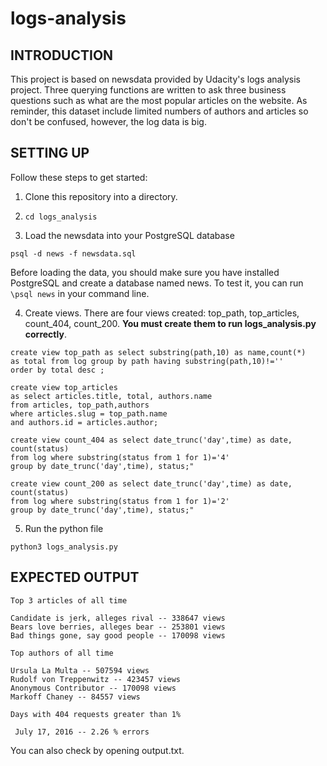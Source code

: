 # logs-analysis

## INTRODUCTION

This project is based on newsdata provided by Udacity's logs analysis project. Three querying functions are written to ask three business questions such as what are the most popular articles on the website. As reminder, this dataset include limited numbers of authors and articles so don't be confused, however, the log data is big.

## SETTING UP

Follow these steps to get started:

1. Clone this repository into a directory.

2. `cd logs_analysis`

3. Load the newsdata into your PostgreSQL database
```
psql -d news -f newsdata.sql
```
Before loading the data, you should make sure you have installed PostgreSQL and create a database named news. To test it, you can run `\psql news` in your command line.

4. Create views. There are four views created: top_path, top_articles, count_404, count_200. **You must create them to run logs_analysis.py correctly**.

```
create view top_path as select substring(path,10) as name,count(*) 
as total from log group by path having substring(path,10)!='' 
order by total desc ;
```

```
create view top_articles 
as select articles.title, total, authors.name 
from articles, top_path,authors 
where articles.slug = top_path.name 
and authors.id = articles.author;
```

```
create view count_404 as select date_trunc('day',time) as date, count(status)
from log where substring(status from 1 for 1)='4' 
group by date_trunc('day',time), status;"
```

```
create view count_200 as select date_trunc('day',time) as date, count(status)
from log where substring(status from 1 for 1)='2' 
group by date_trunc('day',time), status;"
```

5. Run the python file

`python3 logs_analysis.py`

## EXPECTED OUTPUT

```
Top 3 articles of all time

Candidate is jerk, alleges rival -- 338647 views
Bears love berries, alleges bear -- 253801 views
Bad things gone, say good people -- 170098 views

Top authors of all time

Ursula La Multa -- 507594 views
Rudolf von Treppenwitz -- 423457 views
Anonymous Contributor -- 170098 views
Markoff Chaney -- 84557 views

Days with 404 requests greater than 1%

 July 17, 2016 -- 2.26 % errors
 ```
 
 You can also check by opening output.txt.
